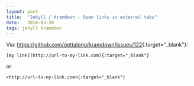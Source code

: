 ```yaml
---
layout: post
title:  "Jekyll / Kramdown - Open links in external tabs"
date:   2016-03-28
tags: jekyll kramdown
---
```


Via: <https://github.com/gettalong/kramdown/issues/122>{:target="_blank"}:

`[my link](http://url-to-my-link.com){:target="_blank"}`

or

`<http://url-to-my-link.com>{:target="_blank"}`
